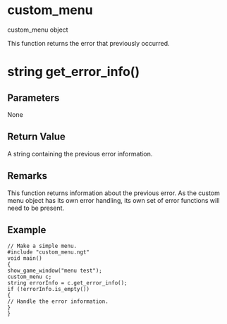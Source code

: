 # custom_menu

custom_menu object

  


This function returns the error that previously occurred.

# string get_error_info()

## Parameters

None

## Return Value

A string containing the previous error information.

## Remarks

This function returns information about the previous error. As the custom menu object has its own error handling, its own set of error functions will need to be present.

## Example
    
    
    // Make a simple menu.
    #include "custom_menu.ngt"
    void main()
    {
    show_game_window("menu test");
    custom_menu c;
    string errorInfo = c.get_error_info();
    if (!errorInfo.is_empty())
    {
    // Handle the error information.
    }
    }
    
